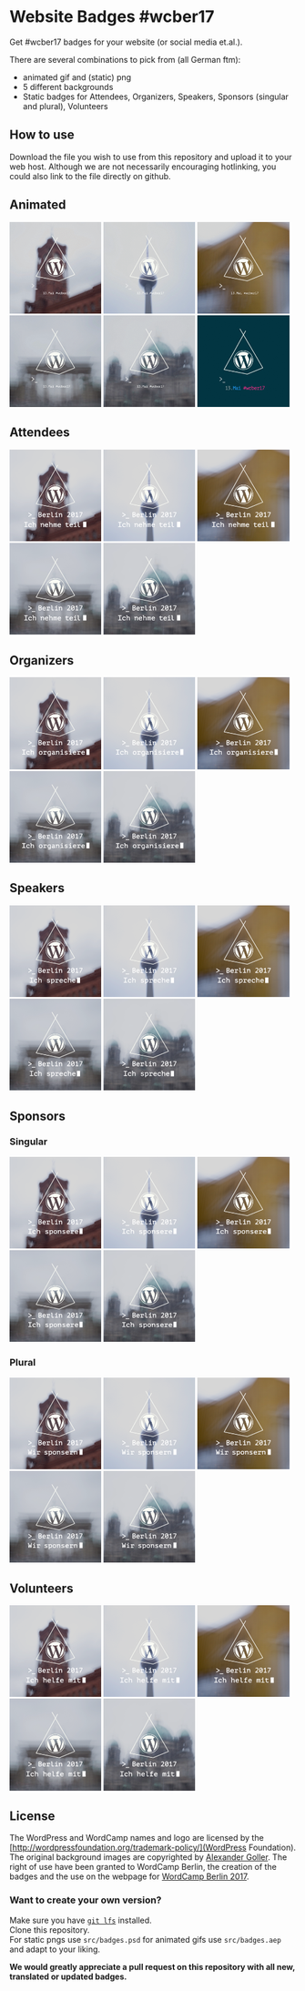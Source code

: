 # Website Badges #wcber17

Get #wcber17 badges for your website (or social media et.al.).

There are several combinations to pick from (all German ftm):

* animated gif and (static) png
* 5 different backgrounds
* Static badges for Attendees, Organizers, Speakers, Sponsors (singular and plural), Volunteers

## How to use

Download the file you wish to use from this repository and upload it to your web host. Although we are not necessarily encouraging hotlinking, you could also link to the file directly on github.

## Animated

<img src="./neutral/gif/neutral-1.gif" width="32%">
<img src="./neutral/gif/neutral-2.gif" width="32%">
<img src="./neutral/gif/neutral-3.gif" width="32%">
<img src="./neutral/gif/neutral-4.gif" width="32%">
<img src="./neutral/gif/neutral-5.gif" width="32%">
<img src="./neutral/gif/neutral.gif" width="32%">

## Attendees

<img src="./attendee/attendee-de-1.png" width="32%">
<img src="./attendee/attendee-de-2.png" width="32%">
<img src="./attendee/attendee-de-3.png" width="32%">
<img src="./attendee/attendee-de-4.png" width="32%">
<img src="./attendee/attendee-de-5.png" width="32%">

## Organizers

<img src="./orga/orga-de-1.png" width="32%">
<img src="./orga/orga-de-2.png" width="32%">
<img src="./orga/orga-de-3.png" width="32%">
<img src="./orga/orga-de-4.png" width="32%">
<img src="./orga/orga-de-5.png" width="32%">

## Speakers

<img src="./speaker/speaker-de-1.png" width="32%">
<img src="./speaker/speaker-de-2.png" width="32%">
<img src="./speaker/speaker-de-3.png" width="32%">
<img src="./speaker/speaker-de-4.png" width="32%">
<img src="./speaker/speaker-de-5.png" width="32%">

## Sponsors

### Singular

<img src="./sponsor/sponsor-s-de-1.png" width="32%">
<img src="./sponsor/sponsor-s-de-2.png" width="32%">
<img src="./sponsor/sponsor-s-de-3.png" width="32%">
<img src="./sponsor/sponsor-s-de-4.png" width="32%">
<img src="./sponsor/sponsor-s-de-5.png" width="32%">

### Plural

<img src="./sponsor/sponsor-p-de-1.png" width="32%">
<img src="./sponsor/sponsor-p-de-2.png" width="32%">
<img src="./sponsor/sponsor-p-de-3.png" width="32%">
<img src="./sponsor/sponsor-p-de-4.png" width="32%">
<img src="./sponsor/sponsor-p-de-5.png" width="32%">

## Volunteers

<img src="./volunteer/volunteer-de-1.png" width="32%">
<img src="./volunteer/volunteer-de-2.png" width="32%">
<img src="./volunteer/volunteer-de-3.png" width="32%">
<img src="./volunteer/volunteer-de-4.png" width="32%">
<img src="./volunteer/volunteer-de-5.png" width="32%">

## License

The WordPress and WordCamp names and logo are licensed by the [http://wordpressfoundation.org/trademark-policy/](WordPress Foundation).  
The original background images are copyrighted by [Alexander Goller](https://alexandergoller.com). The right of use have been granted to WordCamp Berlin, the creation of the badges and the use on the webpage for [WordCamp Berlin 2017](https://2017.berlin.wordcamp.org/).<br>

### Want to create your own version?
Make sure you have [`git lfs`](https://git-lfs.github.com/) installed. <br>
Clone this repository. <br>
For static pngs use `src/badges.psd` for animated gifs use `src/badges.aep` and adapt to your liking. 

__We would greatly appreciate a pull request on this repository with all new, translated or updated badges.__ 
